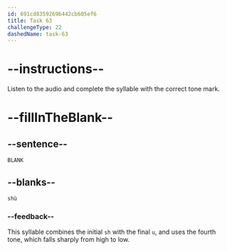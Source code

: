 ```yaml
---
id: 691cd8359269b442cb605ef6
title: Task 63
challengeType: 22
dashedName: task-63
---
```


<!-- (Audio) A: shù -->

# --instructions--

Listen to the audio and complete the syllable with the correct tone mark.

# --fillInTheBlank--

## --sentence--

`BLANK`

## --blanks--

`shù`

### --feedback--

This syllable combines the initial `sh` with the final `u`, and uses the fourth tone, which falls sharply from high to low.
